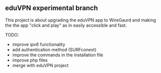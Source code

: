 ## eduVPN experimental branch

This project is about upgrading the eduVPN app to WireGaurd and making the the app "click and play" as in easily accessible and fast.

TODO:
- improve ipv6 functionality
- add authentication method (SURFconext)
- improve the commands in the installation file
- improve php files
- merge with eduVPN project
